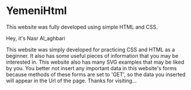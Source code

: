 # YemeniHtml
This website was fully developed using simple HTML and CSS.

Hey, it's Nasr Al_aghbari

This website was simply developed for practicing CSS and HTML as a beginner. It also has some useful pieces of information that you may be interested in. 
This website also has many SVG examples that may be liked by you. You better not insert any important data in this website's forms because methods of these forms 
are set to 'GET', so the data you inserted will appear in the Url of the page. Thanks for visiting...
